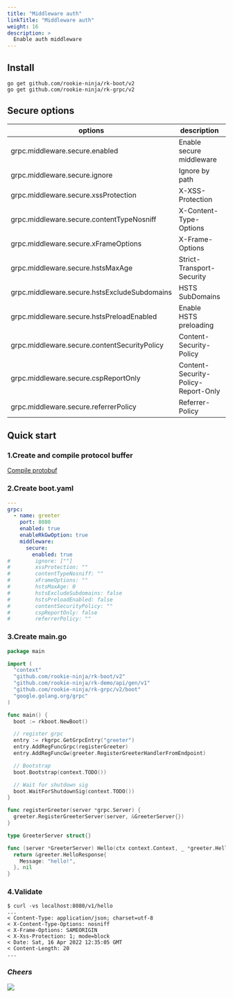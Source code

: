 ```yaml
---
title: "Middleware auth"
linkTitle: "Middleware auth"
weight: 16
description: >
  Enable auth middleware
---
```


## Install
```shell script
go get github.com/rookie-ninja/rk-boot/v2
go get github.com/rookie-ninja/rk-grpc/v2
```

## Secure options
| options                     | description                        | type     | default |
|---------------------------------------------|------------------------------------|----------|-----------------|
| grpc.middleware.secure.enabled               | Enable secure middleware           | boolean  | false           |
| grpc.middleware.secure.ignore  | Ignore by path                     | []string | []    |
| grpc.middleware.secure.xssProtection         | X-XSS-Protection                   | string   | "1; mode=block" |
| grpc.middleware.secure.contentTypeNosniff    | X-Content-Type-Options             | string   | nosniff         |
| grpc.middleware.secure.xFrameOptions         | X-Frame-Options                    | string   | SAMEORIGIN      |
| grpc.middleware.secure.hstsMaxAge            | Strict-Transport-Security          | int      | 0               |
| grpc.middleware.secure.hstsExcludeSubdomains | HSTS SubDomains                    | bool     | false           |
| grpc.middleware.secure.hstsPreloadEnabled    | Enable HSTS preloading             | bool     | false           |
| grpc.middleware.secure.contentSecurityPolicy | Content-Security-Policy            | string   | ""              |
| grpc.middleware.secure.cspReportOnly         | Content-Security-Policy-Report-Only | bool     | false           |
| grpc.middleware.secure.referrerPolicy        | Referrer-Policy                    | string   | ""              |

## Quick start
### 1.Create and compile protocol buffer
[Compile protobuf](/en/docs/rk-boot/user-guide/grpc/basic/buf/)

### 2.Create boot.yaml
```yaml
---
grpc:
  - name: greeter
    port: 8080
    enabled: true
    enableRkGwOption: true
    middleware:
      secure:
        enabled: true
#        ignore: [""]
#        xssProtection: ""
#        contentTypeNosniff: ""
#        xFrameOptions: ""
#        hstsMaxAge: 0
#        hstsExcludeSubdomains: false
#        hstsPreloadEnabled: false
#        contentSecurityPolicy: ""
#        cspReportOnly: false
#        referrerPolicy: ""

```

### 3.Create main.go
```go
package main

import (
  "context"
  "github.com/rookie-ninja/rk-boot/v2"
  "github.com/rookie-ninja/rk-demo/api/gen/v1"
  "github.com/rookie-ninja/rk-grpc/v2/boot"
  "google.golang.org/grpc"
)

func main() {
  boot := rkboot.NewBoot()

  // register grpc
  entry := rkgrpc.GetGrpcEntry("greeter")
  entry.AddRegFuncGrpc(registerGreeter)
  entry.AddRegFuncGw(greeter.RegisterGreeterHandlerFromEndpoint)

  // Bootstrap
  boot.Bootstrap(context.TODO())

  // Wait for shutdown sig
  boot.WaitForShutdownSig(context.TODO())
}

func registerGreeter(server *grpc.Server) {
  greeter.RegisterGreeterServer(server, &GreeterServer{})
}

type GreeterServer struct{}

func (server *GreeterServer) Hello(ctx context.Context, _ *greeter.HelloRequest) (*greeter.HelloResponse, error) {
  return &greeter.HelloResponse{
    Message: "hello!",
  }, nil
}
```

### 4.Validate
```shell script
$ curl -vs localhost:8080/v1/hello
...
< Content-Type: application/json; charset=utf-8
< X-Content-Type-Options: nosniff
< X-Frame-Options: SAMEORIGIN
< X-Xss-Protection: 1; mode=block
< Date: Sat, 16 Apr 2022 12:35:05 GMT
< Content-Length: 20
...
```

### _**Cheers**_
![](/rk-boot/user-guide/cheers.png)